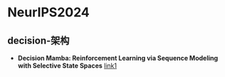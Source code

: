 # NeurIPS2024

## decision-架构
- **Decision Mamba: Reinforcement Learning via Sequence Modeling with Selective State Spaces** [link1](https://arxiv.org/abs/2403.19925)
